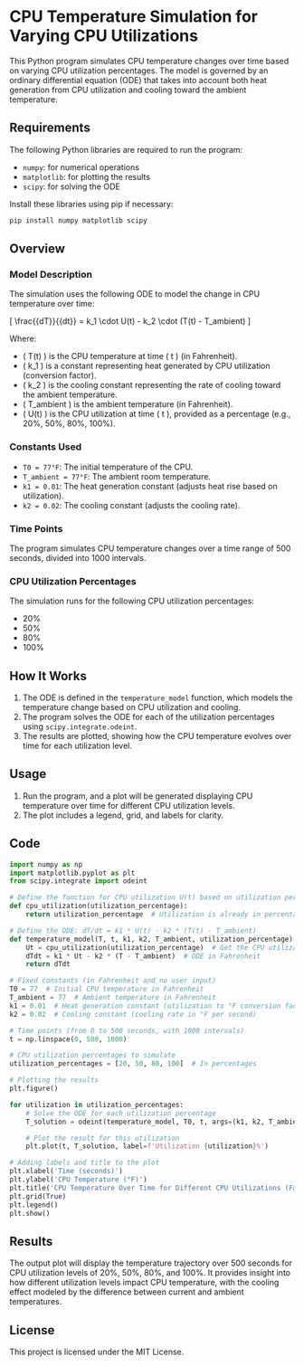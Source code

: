 
# CPU Temperature Simulation for Varying CPU Utilizations

This Python program simulates CPU temperature changes over time based on varying CPU utilization percentages. The model is governed by an ordinary differential equation (ODE) that takes into account both heat generation from CPU utilization and cooling toward the ambient temperature.

## Requirements

The following Python libraries are required to run the program:

- `numpy`: for numerical operations
- `matplotlib`: for plotting the results
- `scipy`: for solving the ODE

Install these libraries using pip if necessary:
```bash
pip install numpy matplotlib scipy
```

## Overview

### Model Description

The simulation uses the following ODE to model the change in CPU temperature over time:

\[
\frac{{dT}}{{dt}} = k_1 \cdot U(t) - k_2 \cdot (T(t) - T_ambient)
\]

Where:
- \( T(t) \) is the CPU temperature at time \( t \) (in Fahrenheit).
- \( k_1 \) is a constant representing heat generated by CPU utilization (conversion factor).
- \( k_2 \) is the cooling constant representing the rate of cooling toward the ambient temperature.
- \( T_ambient \) is the ambient temperature (in Fahrenheit).
- \( U(t) \) is the CPU utilization at time \( t \), provided as a percentage (e.g., 20%, 50%, 80%, 100%).

### Constants Used

- `T0 = 77°F`: The initial temperature of the CPU.
- `T_ambient = 77°F`: The ambient room temperature.
- `k1 = 0.01`: The heat generation constant (adjusts heat rise based on utilization).
- `k2 = 0.02`: The cooling constant (adjusts the cooling rate).

### Time Points

The program simulates CPU temperature changes over a time range of 500 seconds, divided into 1000 intervals.

### CPU Utilization Percentages

The simulation runs for the following CPU utilization percentages:
- 20%
- 50%
- 80%
- 100%

## How It Works

1. The ODE is defined in the `temperature_model` function, which models the temperature change based on CPU utilization and cooling.
2. The program solves the ODE for each of the utilization percentages using `scipy.integrate.odeint`.
3. The results are plotted, showing how the CPU temperature evolves over time for each utilization level.

## Usage

1. Run the program, and a plot will be generated displaying CPU temperature over time for different CPU utilization levels.
2. The plot includes a legend, grid, and labels for clarity.

## Code

```python
import numpy as np
import matplotlib.pyplot as plt
from scipy.integrate import odeint

# Define the function for CPU utilization U(t) based on utilization percentage
def cpu_utilization(utilization_percentage):
    return utilization_percentage  # Utilization is already in percentage (20%, 50%, etc.)

# Define the ODE: dT/dt = k1 * U(t) - k2 * (T(t) - T_ambient)
def temperature_model(T, t, k1, k2, T_ambient, utilization_percentage):
    Ut = cpu_utilization(utilization_percentage)  # Get the CPU utilization
    dTdt = k1 * Ut - k2 * (T - T_ambient)  # ODE in Fahrenheit
    return dTdt

# Fixed constants (in Fahrenheit and no user input)
T0 = 77  # Initial CPU temperature in Fahrenheit
T_ambient = 77  # Ambient temperature in Fahrenheit
k1 = 0.01  # Heat generation constant (utilization to °F conversion factor)
k2 = 0.02  # Cooling constant (cooling rate in °F per second)

# Time points (from 0 to 500 seconds, with 1000 intervals)
t = np.linspace(0, 500, 1000)

# CPU utilization percentages to simulate
utilization_percentages = [20, 50, 80, 100]  # In percentages

# Plotting the results
plt.figure()

for utilization in utilization_percentages:
    # Solve the ODE for each utilization percentage
    T_solution = odeint(temperature_model, T0, t, args=(k1, k2, T_ambient, utilization))

    # Plot the result for this utilization
    plt.plot(t, T_solution, label=f'Utilization {utilization}%')

# Adding labels and title to the plot
plt.xlabel('Time (seconds)')
plt.ylabel('CPU Temperature (°F)')
plt.title('CPU Temperature Over Time for Different CPU Utilizations (Fahrenheit)')
plt.grid(True)
plt.legend()
plt.show()
```

## Results

The output plot will display the temperature trajectory over 500 seconds for CPU utilization levels of 20%, 50%, 80%, and 100%. It provides insight into how different utilization levels impact CPU temperature, with the cooling effect modeled by the difference between current and ambient temperatures.

## License

This project is licensed under the MIT License.

